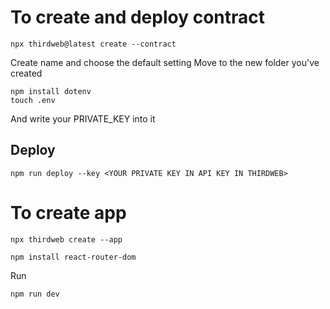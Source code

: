 # To create and deploy contract
```
npx thirdweb@latest create --contract
```
Create name and choose the default setting
Move to the new folder you've created
```
npm install dotenv
touch .env
```
And write your PRIVATE_KEY into it
## Deploy
```
npm run deploy --key <YOUR PRIVATE KEY IN API KEY IN THIRDWEB>
```

# To create app
```
npx thirdweb create --app
```
```
npm install react-router-dom
```
Run
```
npm run dev
```
